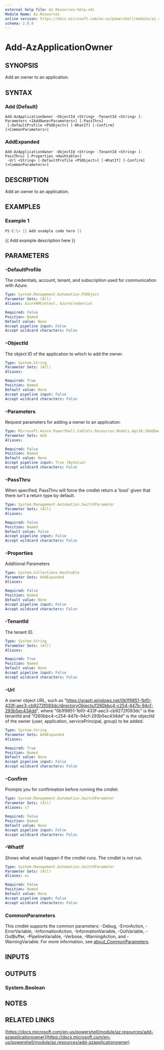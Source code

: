 ```yaml
---
external help file: Az.Resources-help.xml
Module Name: Az.Resources
online version: https://docs.microsoft.com/en-us/powershell/module/az.resources/add-azapplicationowner
schema: 2.0.0
---
```


# Add-AzApplicationOwner

## SYNOPSIS
Add an owner to an application.

## SYNTAX

### Add (Default)
```
Add-AzApplicationOwner -ObjectId <String> -TenantId <String> [-Parameters <IAddOwnerParameters>] [-PassThru]
 [-DefaultProfile <PSObject>] [-WhatIf] [-Confirm] [<CommonParameters>]
```

### AddExpanded
```
Add-AzApplicationOwner -ObjectId <String> -TenantId <String> [-PassThru] [-Properties <Hashtable>]
 -Url <String> [-DefaultProfile <PSObject>] [-WhatIf] [-Confirm] [<CommonParameters>]
```

## DESCRIPTION
Add an owner to an application.

## EXAMPLES

### Example 1
```powershell
PS C:\> {{ Add example code here }}
```

{{ Add example description here }}

## PARAMETERS

### -DefaultProfile
The credentials, account, tenant, and subscription used for communication with Azure.

```yaml
Type: System.Management.Automation.PSObject
Parameter Sets: (All)
Aliases: AzureRMContext, AzureCredential

Required: False
Position: Named
Default value: None
Accept pipeline input: False
Accept wildcard characters: False
```

### -ObjectId
The object ID of the application to which to add the owner.

```yaml
Type: System.String
Parameter Sets: (All)
Aliases:

Required: True
Position: Named
Default value: None
Accept pipeline input: False
Accept wildcard characters: False
```

### -Parameters
Request parameters for adding a owner to an application.

```yaml
Type: Microsoft.Azure.PowerShell.Cmdlets.Resources.Models.Api16.IAddOwnerParameters
Parameter Sets: Add
Aliases:

Required: False
Position: Named
Default value: None
Accept pipeline input: True (ByValue)
Accept wildcard characters: False
```

### -PassThru
When specified, PassThru will force the cmdlet return a 'bool' given that there isn't a return type by default.

```yaml
Type: System.Management.Automation.SwitchParameter
Parameter Sets: (All)
Aliases:

Required: False
Position: Named
Default value: False
Accept pipeline input: False
Accept wildcard characters: False
```

### -Properties
Additional Parameters

```yaml
Type: System.Collections.Hashtable
Parameter Sets: AddExpanded
Aliases:

Required: False
Position: Named
Default value: None
Accept pipeline input: False
Accept wildcard characters: False
```

### -TenantId
The tenant ID.

```yaml
Type: System.String
Parameter Sets: (All)
Aliases:

Required: True
Position: Named
Default value: None
Accept pipeline input: False
Accept wildcard characters: False
```

### -Url
A owner object URL, such as "https://graph.windows.net/0b1f9851-1bf0-433f-aec3-cb9272f093dc/directoryObjects/f260bbc4-c254-447b-94cf-293b5ec434dd", where "0b1f9851-1bf0-433f-aec3-cb9272f093dc" is the tenantId and "f260bbc4-c254-447b-94cf-293b5ec434dd" is the objectId of the owner (user, application, servicePrincipal, group) to be added.

```yaml
Type: System.String
Parameter Sets: AddExpanded
Aliases:

Required: True
Position: Named
Default value: None
Accept pipeline input: False
Accept wildcard characters: False
```

### -Confirm
Prompts you for confirmation before running the cmdlet.

```yaml
Type: System.Management.Automation.SwitchParameter
Parameter Sets: (All)
Aliases: cf

Required: False
Position: Named
Default value: None
Accept pipeline input: False
Accept wildcard characters: False
```

### -WhatIf
Shows what would happen if the cmdlet runs.
The cmdlet is not run.

```yaml
Type: System.Management.Automation.SwitchParameter
Parameter Sets: (All)
Aliases: wi

Required: False
Position: Named
Default value: None
Accept pipeline input: False
Accept wildcard characters: False
```

### CommonParameters
This cmdlet supports the common parameters: -Debug, -ErrorAction, -ErrorVariable, -InformationAction, -InformationVariable, -OutVariable, -OutBuffer, -PipelineVariable, -Verbose, -WarningAction, and -WarningVariable. For more information, see [about_CommonParameters](http://go.microsoft.com/fwlink/?LinkID=113216).

## INPUTS

## OUTPUTS

### System.Boolean
## NOTES

## RELATED LINKS

[https://docs.microsoft.com/en-us/powershell/module/az.resources/add-azapplicationowner](https://docs.microsoft.com/en-us/powershell/module/az.resources/add-azapplicationowner)

